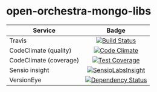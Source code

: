open-orchestra-mongo-libs
=========================

| Service       | Badge         |
| ------------- |:-------------:|
| Travis | [![Build Status](https://travis-ci.org/open-orchestra/open-orchestra-mongo-libs.svg?branch=master)](https://travis-ci.org/open-orchestra/open-orchestra-mongo-libs) |
| CodeClimate (quality) | [![Code Climate](https://codeclimate.com/github/open-orchestra/open-orchestra-mongo-libs/badges/gpa.svg)](https://codeclimate.com/github/open-orchestra/open-orchestra-mongo-libs) |
| CodeClimate (coverage) | [![Test Coverage](https://codeclimate.com/github/open-orchestra/open-orchestra-mongo-libs/badges/coverage.svg)](https://codeclimate.com/github/open-orchestra/open-orchestra-mongo-libs/coverage) |
| Sensio insight | [![SensioLabsInsight](https://insight.sensiolabs.com/projects/56907999-ad7b-4207-a0ee-857cdb3b821c/big.png)](https://insight.sensiolabs.com/projects/56907999-ad7b-4207-a0ee-857cdb3b821c) |
| VersionEye | [![Dependency Status](https://www.versioneye.com/user/projects/561f9b9f36d0ab001900069d/badge.svg?style=flat)](https://www.versioneye.com/user/projects/561f9b9f36d0ab001900069d) |
